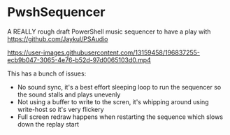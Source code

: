 # PwshSequencer
A REALLY rough draft PowerShell music sequencer to have a play with https://github.com/Jaykul/PSAudio  

https://user-images.githubusercontent.com/13159458/196837255-ecb9b047-3065-4e76-b52d-97d0065103d0.mp4

This has a bunch of issues:
 - No sound sync, it's a best effort sleeping loop to run the sequencer so the sound stalls and plays unevenly
 - Not using a buffer to write to the scren, it's whipping around using write-host so it's very flickery
 - Full screen redraw happens when restarting the sequence which slows down the replay start
